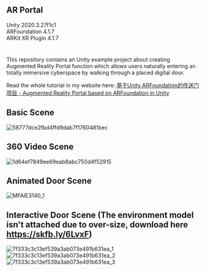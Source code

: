 ## AR Portal
Unity 2020.3.27f1c1  
ARFoundation 4.1.7  
ARKit XR Plugin 4.1.7  
#

This repository contains an Unity example project about creating Augmented Reality Portal function which allows users naturally entering an totally immersive cyberspace by walking through a placed digital door.

Read the whole tutorial in my website here: [基于Unity ARFoundation的传送门项目 - Augmented Reality Portal based on ARFoundation in Unity](https://blog.csdn.net/weixin_45454260/article/details/131079283?ops_request_misc=%257B%2522request%255Fid%2522%253A%2522170149976616800182167368%2522%252C%2522scm%2522%253A%252220140713.130102334..%2522%257D&request_id=170149976616800182167368&biz_id=0&utm_medium=distribute.pc_search_result.none-task-blog-2~all~sobaiduend~default-1-131079283-null-null.142^v96^pc_search_result_base1&utm_term=%E5%9F%BA%E4%BA%8EUnity%20ARFoundation%E7%9A%84%E4%BC%A0%E9%80%81%E9%97%A8&spm=1018.2226.3001.4187)

## Basic Scene
![58777dce2fbd4ffd9dab7f1760481bec](https://user-images.githubusercontent.com/45578227/73136308-33150680-4087-11ea-9c98-84250aa008b6.gif)


## 360 Video Scene
![1d64ef7849ee69eab8abc750d4f52915](https://user-images.githubusercontent.com/45578227/73132220-f4fdef80-4052-11ea-9131-a1dd47b49973.gif)


## Animated Door Scene
![MFAIE3140_1](https://user-images.githubusercontent.com/45578227/73673813-4446be80-46ea-11ea-92be-69543b121abf.gif)


## Interactive Door Scene (The environment model isn't attached due to over-size, download here https://skfb.ly/6LvxF)
![7f333c3c13ef539a3ab073e491b631ea_1](https://user-images.githubusercontent.com/45578227/73829757-7701cb80-483e-11ea-9528-247a2b6b7e5c.gif)![7f333c3c13ef539a3ab073e491b631ea_2](https://user-images.githubusercontent.com/45578227/73829786-83862400-483e-11ea-93ec-b6f3352b4de3.gif)![7f333c3c13ef539a3ab073e491b631ea_3](https://user-images.githubusercontent.com/45578227/73829819-913ba980-483e-11ea-9475-dc5fb2eb0d81.gif)
